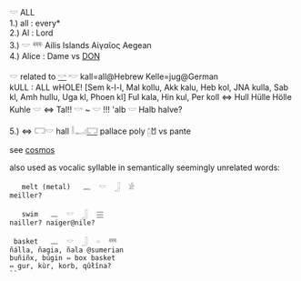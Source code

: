 𓎟 ALL  
1.) all : every*    
2.) Al  : Lord  
3.) 𓎟  𓍮 Ailis Islands Αἰγαῖος Aegean  
4.) Alice : Dame vs [DON](DON)  
  
𓎟 related to [𓎡](𓎡) 𓎢 kall=all@Hebrew Kelle=jug@German  
kULL : ALL wHOLE! [Sem k-l-l, Mal kollu, Akk kalu, Heb kol, JNA kulla, Sab kl, Amh hullu, Uga kl, Phoen kl] Ful kala, Hin kul, Per koll ⇔ Hull Hülle Hölle Kuhle 𓎟 ⇔ Tal!! 𓎡 ~ 𓎟 !!! 'alb 𓎟 Halb halve?  
  
5.) ⇔ 𓉐𓎟 hall 𓎛𓂝[𓉐](𓉐)  pallace poly [𓉺](𓉺)𐁇 vs pante  
  
see [cosmos](cosmos)  
  
also used as vocalic syllable in semantically seemingly unrelated words:  
  
```  
   melt (metal)   𓈖  𓎟  𓃀  𓀀   
meiller?  
  
   swim   𓈖  𓎟  𓃀  𓈗   
nailler? naiger@nile?  
  
 basket   𓈖  𓎟  𓃀  𓏏  𓍮   
ñálla, ñagia, ñala @sumerian  
buñiñx, búgin ⇔ box basket  
⇔ gur, kùr, korb, qûłîna?  
``